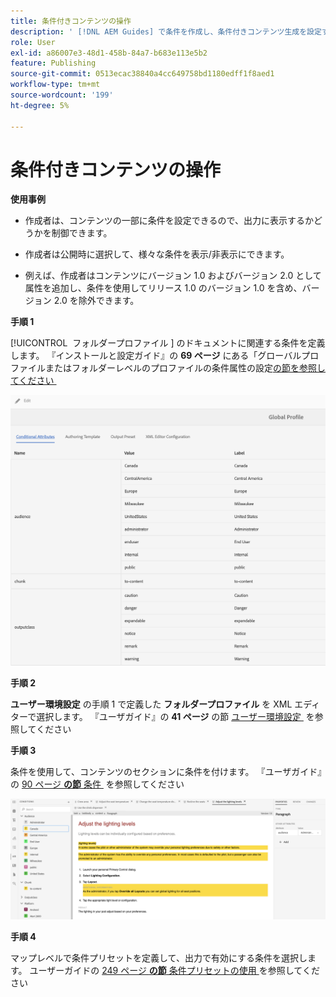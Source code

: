 ```yaml
---
title: 条件付きコンテンツの操作
description: ' [!DNL AEM Guides] で条件を作成し、条件付きコンテンツ生成を設定する方法を説明します。'
role: User
exl-id: a86007e3-48d1-458b-84a7-b683e113e5b2
feature: Publishing
source-git-commit: 0513ecac38840a4cc649758bd1180edff1f8aed1
workflow-type: tm+mt
source-wordcount: '199'
ht-degree: 5%

---
```


# 条件付きコンテンツの操作

**使用事例**


* 作成者は、コンテンツの一部に条件を設定できるので、出力に表示するかどうかを制御できます。

* 作成者は公開時に選択して、様々な条件を表示/非表示にできます。

* 例えば、作成者はコンテンツにバージョン 1.0 およびバージョン 2.0 として属性を追加し、条件を使用してリリース 1.0 のバージョン 1.0 を含め、バージョン 2.0 を除外できます。

**手順 1**

[!UICONTROL &#x200B; フォルダープロファイル &#x200B;] のドキュメントに関連する条件を定義します。
『インストールと設定ガイド』の **69 ページ** にある「グローバルプロファイルまたはフォルダーレベルのプロファイルの条件属性の設定 [&#x200B; の節を参照してください &#x200B;](https://helpx.adobe.com/content/dam/help/en/xml-documentation-solution/4-2/Adobe-Experience-Manager-Guides_Installation-Configuration-Guide_EN.pdf)

![&#x200B; フォルダープロファイルでの条件の設定 &#x200B;](assets/conditions-in-profiles.png)

**手順 2**

**ユーザー環境設定** の手順 1 で定義した **フォルダープロファイル** を XML エディターで選択します。
『ユーザガイド』の **41 ページ** の節 [&#x200B; ユーザー環境設定 &#x200B;](https://helpx.adobe.com/content/dam/help/en/xml-documentation-solution/4-2/Adobe-Experience-Manager-Guides_User-Guide_EN.pdf) を参照してください


**手順 3**

条件を使用して、コンテンツのセクションに条件を付けます。
『ユーザガイド』の [90 ページ **の節** 条件 &#x200B;](https://helpx.adobe.com/content/dam/help/en/xml-documentation-solution/4-2/Adobe-Experience-Manager-Guides_User-Guide_EN.pdf) を参照してください

![Web エディターでの条件の使用 &#x200B;](assets/conditions-in-web-editor.png)

**手順 4**

マップレベルで条件プリセットを定義して、出力で有効にする条件を選択します。
ユーザーガイドの [249 ページ **の節** 条件プリセットの使用 &#x200B;](https://helpx.adobe.com/content/dam/help/en/xml-documentation-solution/4-2/Adobe-Experience-Manager-Guides_User-Guide_EN.pdf) を参照してください
